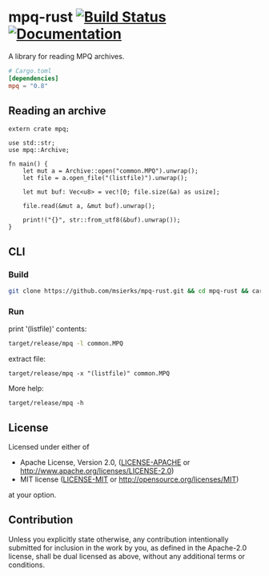 # mpq-rust [![Build Status](https://travis-ci.org/msierks/mpq-rust.svg?branch=master)](https://travis-ci.org/msierks/mpq-rust) [![Documentation](https://docs.rs/mpq/badge.svg)](https://docs.rs/mpq)

A library for reading MPQ archives.

```toml
# Cargo.toml
[dependencies]
mpq = "0.8"
```

## Reading an archive

```rust,no_run
extern crate mpq;

use std::str;
use mpq::Archive;

fn main() {
    let mut a = Archive::open("common.MPQ").unwrap();
    let file = a.open_file("(listfile)").unwrap();

    let mut buf: Vec<u8> = vec![0; file.size(&a) as usize];

    file.read(&mut a, &mut buf).unwrap();

    print!("{}", str::from_utf8(&buf).unwrap());
}
```

## CLI

### Build

```sh
git clone https://github.com/msierks/mpq-rust.git && cd mpq-rust && cargo build --release
```

### Run

print '(listfile)' contents:
```sh
target/release/mpq -l common.MPQ
```

extract file:
```
target/release/mpq -x "(listfile)" common.MPQ
```

More help:
```
target/release/mpq -h
```

## License

Licensed under either of

 * Apache License, Version 2.0, ([LICENSE-APACHE](LICENSE-APACHE) or http://www.apache.org/licenses/LICENSE-2.0)
 * MIT license ([LICENSE-MIT](LICENSE-MIT) or http://opensource.org/licenses/MIT)

at your option.

## Contribution

Unless you explicitly state otherwise, any contribution intentionally submitted for inclusion in the work by you, as defined in the Apache-2.0 license, shall be dual licensed as above, without any 
additional terms or conditions.
